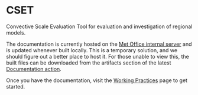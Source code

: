# CSET

Convective Scale Evaluation Tool for evaluation and investigation of regional
models.

The documentation is currently hosted on the [Met Office internal
server](https://www-nwp/~jfrost/2022/CSET/docs/) and is updated whenever built
locally. This is a temporary solution, and we should figure out a better place
to host it. For those unable to view this, the built files can be downloaded
from the artifacts section of the latest [Documentation
action](https://github.com/MetOffice/CSET/actions/workflows/documentation.yml).

Once you have the documentation, visit the [Working
Practices](https://www-nwp/~jfrost/2022/CSET/docs/working-practices/#getting-started)
page to get started.
